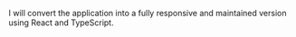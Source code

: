 I will convert the application into a fully responsive and maintained version using React and TypeScript.
